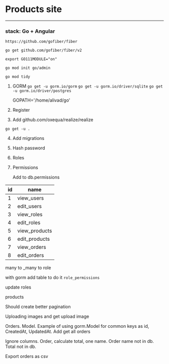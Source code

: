 # Products site
<hr/>

### stack: Go + Angular

`https://github.com/gofiber/fiber`

`go get github.com/gofiber/fiber/v2`

`export GO111MODULE="on"`

`go mod init go/admin`

`go mod tidy`

1. GORM
   `go get -u gorm.io/gorm`
   `go get -u gorm.io/driver/sqlite`
   `go get -u gorm.io/driver/postgres`

   GOPATH='/home/alivad/go'

2. Register
3. Add github.com/oxequa/realize/realize

`go get -u .`

4. Add migrations
5. Hash password
6. Roles
7. Permissions

   Add to db.permissions

| id | name          |
|----|---------------|
| 1  | view_users    |
| 2  | edit_users    |
| 3  | view_roles    |
| 4  | edit_roles    |
| 5  | view_products |
| 6  | edit_products |
| 7  | view_orders   |
| 8  | edit_orders   |

many to _many to role

with gorm add table to do it `role_permissions`

update roles

products

Should create better pagination

Uploading images and get upload image

Orders. Model. Example of using gorm.Model for common keys as id, CreatedAt, UpdatedAt. Add get all orders

Ignore columns. Order, calculate total, one name. Order name not in db. Total not in db.

Export orders as csv
